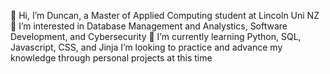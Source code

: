👋 Hi, I’m Duncan, a Master of Applied Computing student at Lincoln Uni NZ
👀 I’m interested in Database Management and Analystics, Software Development, and Cybersecurity
🌱 I’m currently learning Python, SQL, Javascript, CSS, and Jinja
I’m looking to practice and advance my knowledge through personal projects at this time
